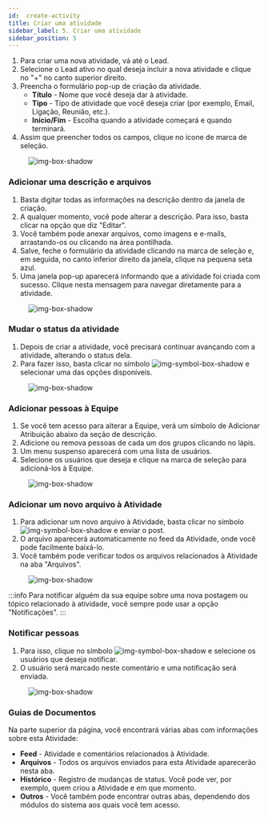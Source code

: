 ```yaml
---
id:  create-activity
title: Criar uma atividade
sidebar_label: 5. Criar uma atividade
sidebar_position: 5
---
```


1. Para criar uma nova atividade, vá até o Lead.
2. Selecione o Lead ativo no qual deseja incluir a nova atividade e clique no "+" no canto superior direito.
3. Preencha o formulário pop-up de criação da atividade.
   - **Título** - Nome que você deseja dar à atividade.
   - **Tipo** - Tipo de atividade que você deseja criar (por exemplo, Email, Ligação, Reunião, etc.).
   - **Início/Fim** - Escolha quando a atividade começará e quando terminará.
4. Assim que preencher todos os campos, clique no ícone de marca de seleção.

<figure>

![img-box-shadow](/img/university/project-management/project-management-lesson2-1.png)
<figcaption></figcaption>
</figure>


### Adicionar uma descrição e arquivos

1. Basta digitar todas as informações na descrição dentro da janela de criação.
2. A qualquer momento, você pode alterar a descrição. Para isso, basta clicar na opção que diz "Editar".
3. Você também pode anexar arquivos, como imagens e e-mails, arrastando-os ou clicando na área pontilhada.
4. Salve, feche o formulário da atividade clicando na marca de seleção e, em seguida, no canto inferior direito da janela, clique na pequena seta azul.
5. Uma janela pop-up aparecerá informando que a atividade foi criada com sucesso. Clique nesta mensagem para navegar diretamente para a atividade.

<figure>

![img-box-shadow](/img/university/project-management/project-management-lesson2-2.png)
<figcaption></figcaption>
</figure>

### Mudar o status da atividade

1. Depois de criar a atividade, você precisará continuar avançando com a atividade, alterando o status dela.
2. Para fazer isso, basta clicar no símbolo  ![img-symbol-box-shadow](/img/university/project-management/project-management-lesson2-symbol-2.png) e selecionar uma das opções disponíveis.

<figure>

![img-box-shadow](/img/university/project-management/project-management-lesson2-4.png)
<figcaption></figcaption>
</figure>

### Adicionar pessoas à Equipe

1. Se você tem acesso para alterar a Equipe, verá um símbolo de Adicionar Atribuição abaixo da seção de descrição.
2. Adicione ou remova pessoas de cada um dos grupos clicando no lápis.
3. Um menu suspenso aparecerá com uma lista de usuários.
4. Selecione os usuários que deseja e clique na marca de seleção para adicioná-los à Equipe.

<figure>

![img-box-shadow](/img/university/project-management/project-management-lesson2-5.png)
<figcaption></figcaption>
</figure>


### Adicionar um novo arquivo à Atividade

1. Para adicionar um novo arquivo à Atividade, basta clicar no símbolo ![img-symbol-box-shadow](/img/university/project-management/project-management-lesson2-symbol-1.png) e enviar o post.
2. O arquivo aparecerá automaticamente no feed da Atividade, onde você pode facilmente baixá-lo.
3. Você também pode verificar todos os arquivos relacionados à Atividade na aba "Arquivos".

<figure>

![img-box-shadow](/img/university/project-management/project-management-lesson2-6.png)
<figcaption></figcaption>
</figure>

:::info
Para notificar alguém da sua equipe sobre uma nova postagem ou tópico relacionado à atividade, você sempre pode usar a opção "Notificações".
:::

### Notificar pessoas

1. Para isso, clique no símbolo ![img-symbol-box-shadow](/img/university/project-management/project-management-lesson2-symbol-3.png) e selecione os usuários que deseja notificar.
2. O usuário será marcado neste comentário e uma notificação será enviada.

<figure>

![img-box-shadow](/img/university/project-management/project-management-lesson2-7.png)
<figcaption></figcaption>
</figure>

### Guias de Documentos

Na parte superior da página, você encontrará várias abas com informações sobre esta Atividade:

- **Feed** - Atividade e comentários relacionados à Atividade.
- **Arquivos** - Todos os arquivos enviados para esta Atividade aparecerão nesta aba.
- **Histórico** - Registro de mudanças de status. Você pode ver, por exemplo, quem criou a Atividade e em que momento.
- **Outros** - Você também pode encontrar outras abas, dependendo dos módulos do sistema aos quais você tem acesso.
